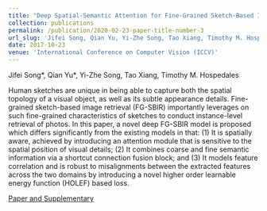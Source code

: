 ```yaml
---
title: "Deep Spatial-Semantic Attention for Fine-Grained Sketch-Based Image Retrieval"
collection: publications
permalink: /publication/2020-02-23-paper-title-number-3
url_slug: 'Jifei Song, Qian Yu, Yi-Zhe Song, Tao Xiang, Timothy M. Hospedales.'
date: 2017-10-23
venue: 'International Conference on Computer Vision (ICCV)'
---
```

Jifei Song*, Qian Yu*, Yi-Zhe Song, Tao Xiang, Timothy M. Hospedales

Human sketches are unique in being able to capture both the spatial topology of a visual object, as well as its subtle appearance details. Fine-grained sketch-based image retrieval (FG-SBIR) importantly leverages on such fine-grained characteristics of sketches to conduct instance-level retrieval of photos. In this paper, a novel deep FG-SBIR model is proposed which differs significantly from the existing models in that: (1) It is spatially aware, achieved by introducing an attention module that is sensitive to the spatial position of visual details; (2) It combines coarse and fine semantic information via a shortcut connection fusion block; and (3) It models feature correlation and is robust to misalignments between the extracted features across the two domains by introducing a novel higher order learnable energy function (HOLEF) based loss.

[Paper and Supplementary](http://openaccess.thecvf.com/content_iccv_2017/html/Song_Deep_Spatial-Semantic_Attention_ICCV_2017_paper.html)

